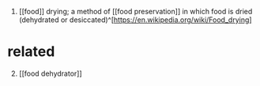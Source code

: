 1. [[food]] drying; a method of [[food preservation]] in which food is dried (dehydrated or desiccated)^[https://en.wikipedia.org/wiki/Food_drying]

# related
2. [[food dehydrator]]